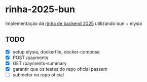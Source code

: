 # rinha-2025-bun

Implementação da [rinha de backend 2025](https://github.com/zanfranceschi/rinha-de-backend-2025) utilizando bun + elysia

## TODO

- [x] setup elysia, dockerfile, docker-compose
- [x] POST /payments
- [x] GET /payments-summary
- [x] garantir que os testes do repo oficial passem
- [ ] submeter no repo oficial
